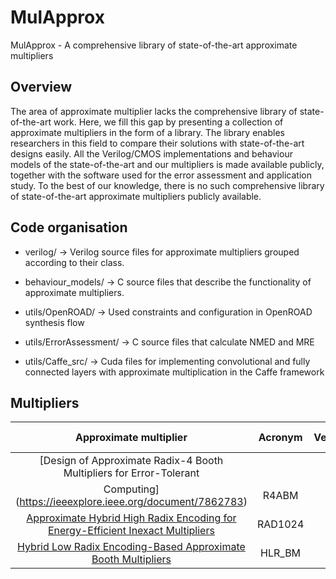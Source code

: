 # MulApprox
MulApprox - A comprehensive library of state-of-the-art approximate multipliers

## Overview

The area of approximate multiplier lacks the comprehensive library of state-of-the-art work. Here, we fill this gap by presenting a collection of approximate multipliers in the form of a library. The library enables researchers in this field to compare their solutions with state-of-the-art designs easily. All the Verilog/CMOS implementations and behaviour models of the state-of-the-art and our multipliers is made available publicly, together with the software used for the error assessment and application study. To the best of our knowledge, there is no such comprehensive library of state-of-the-art approximate multipliers publicly available. 

## Code organisation 

- verilog/ -> Verilog source files for approximate multipliers grouped according to their class.

- behaviour_models/ -> C source files that describe the functionality of approximate multipliers.

- utils/OpenROAD/ -> Used constraints and configuration in OpenROAD synthesis flow 

- utils/ErrorAssessment/ -> C source files that calculate NMED and MRE

- utils/Caffe_src/ -> Cuda files for implementing convolutional and fully connected layers with approximate multiplication in the Caffe framework

## Multipliers 

| Approximate multiplier | Acronym | Verilog | Behaviour model |
|:----------------------:|:-------:|:-------:|:---------------:|
| [Design of Approximate Radix-4 Booth Multipliers for Error-Tolerant
Computing](https://ieeexplore.ieee.org/document/7862783)                       |    R4ABM     |    :heavy_check_mark:     |        :heavy_check_mark:         |
| [Approximate Hybrid High Radix Encoding for Energy-Efficient Inexact Multipliers](https://ieeexplore.ieee.org/document/8105832)               | RAD1024         |
| [Hybrid Low Radix Encoding-Based Approximate Booth Multipliers](https://ieeexplore.ieee.org/abstract/document/9003227)       |    HLR_BM     | :heavy_check_mark:         |     :heavy_check_mark:              |
